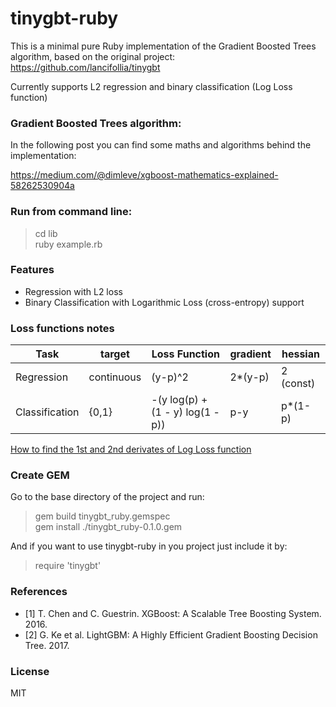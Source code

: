 # tinygbt-ruby
This is a minimal pure Ruby implementation of the Gradient Boosted Trees algorithm, based on the original project: https://github.com/lancifollia/tinygbt

Currently supports L2 regression and binary classification (Log Loss function)

### Gradient Boosted Trees algorithm: 

In the following post you can find some maths and algorithms behind the implementation:

https://medium.com/@dimleve/xgboost-mathematics-explained-58262530904a

### Run from command line: 

> cd lib <br />
> ruby example.rb

### Features

- Regression with L2 loss 
- Binary Classification with Logarithmic Loss (cross-entropy) support 

### Loss functions notes

| Task | target | Loss Function | gradient | hessian |
| --- | --- | --- | --- | --- |
| Regression | continuous | (y-p)^2 | 2*(y-p) | 2 (const)
| Classification | {0,1} | -(y log(p) + (1 - y) log(1 - p)) | p-y | p*(1-p)

[How to find the 1st and 2nd derivates of Log Loss function](https://stats.stackexchange.com/questions/231220/how-to-compute-the-gradient-and-hessian-of-logarithmic-loss-question-is-based)

### Create GEM

Go to the base directory of the project and run:
>gem build tinygbt_ruby.gemspec <br />
>gem install ./tinygbt_ruby-0.1.0.gem <br />

And if you want to use tinygbt-ruby in you project just include it by:
> require 'tinygbt'

### References

- [1] T. Chen and C. Guestrin. XGBoost: A Scalable Tree Boosting System. 2016.
- [2] G. Ke et al. LightGBM: A Highly Efficient Gradient Boosting Decision Tree. 2017.

### License

MIT
